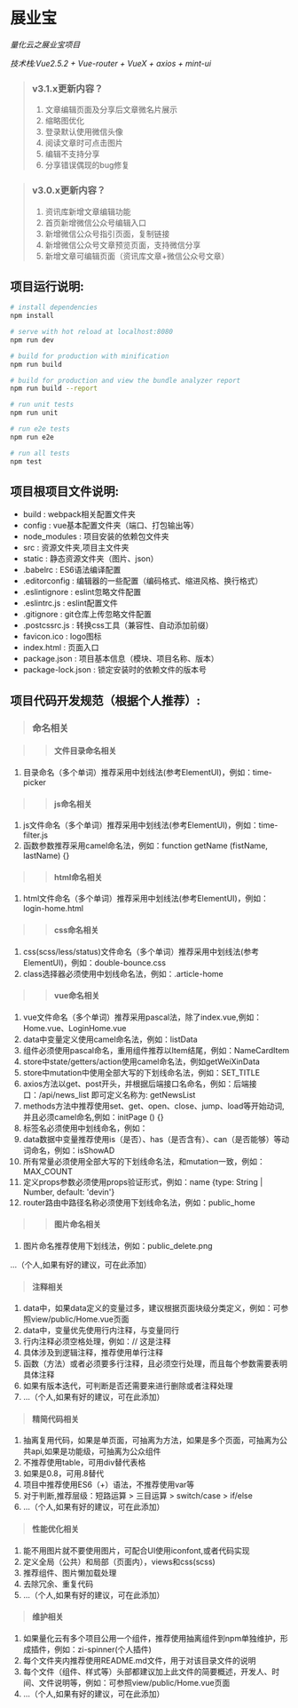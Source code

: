# 展业宝

*量化云之展业宝项目*

*技术栈:Vue2.5.2 + Vue-router + VueX + axios + mint-ui*


> ### v3.1.x更新内容？
> 1. 文章编辑页面及分享后文章微名片展示
> 2. 缩略图优化
> 3. 登录默认使用微信头像
> 4. 阅读文章时可点击图片
> 5. 编辑不支持分享
> 6. 分享错误偶现的bug修复

> ### v3.0.x更新内容？
> 1. 资讯库新增文章编辑功能
> 2. 首页新增微信公众号编辑入口
> 3. 新增微信公众号指引页面，复制链接
> 4. 新增微信公众号文章预览页面，支持微信分享
> 5. 新增文章可编辑页面（资讯库文章+微信公众号文章）

## 项目运行说明:

``` bash
# install dependencies
npm install

# serve with hot reload at localhost:8080
npm run dev

# build for production with minification
npm run build

# build for production and view the bundle analyzer report
npm run build --report

# run unit tests
npm run unit

# run e2e tests
npm run e2e

# run all tests
npm test
```

## 项目根项目文件说明:
+ build : webpack相关配置文件夹
+ config : vue基本配置文件夹（端口、打包输出等）
+ node_modules : 项目安装的依赖包文件夹
+ src : 资源文件夹,项目主文件夹
+ static : 静态资源文件夹（图片、json）
+ .babelrc : ES6语法编译配置
+ .editorconfig : 编辑器的一些配置（编码格式、缩进风格、换行格式）
+ .eslintignore : eslint忽略文件配置
+ .eslintrc.js : eslint配置文件
+ .gitignore : git仓库上传忽略文件配置
+ .postcssrc.js : 转换css工具（兼容性、自动添加前缀）
+ favicon.ico : logo图标
+ index.html : 页面入口
+ package.json : 项目基本信息（模块、项目名称、版本）
+ package-lock.json : 锁定安装时的依赖文件的版本号

## 项目代码开发规范（根据个人推荐）:
> ### 命名相关

>> #### 文件目录命名相关
1. 目录命名（多个单词）推荐采用中划线法(参考ElementUI)，例如：time-picker

>> #### js命名相关
1. js文件命名（多个单词）推荐采用中划线法(参考ElementUI)，例如：time-filter.js
2. 函数参数推荐采用camel命名法，例如：function getName (fistName, lastName) {}

>> #### html命名相关
1. html文件命名（多个单词）推荐采用中划线法(参考ElementUI)，例如：login-home.html

>> #### css命名相关
1. css(scss/less/status)文件命名（多个单词）推荐采用中划线法(参考ElementUI)，例如：double-bounce.css
2. class选择器必须使用中划线命名法，例如：.article-home

>> #### vue命名相关
1. vue文件命名（多个单词）推荐采用pascal法，除了index.vue,例如：Home.vue、LoginHome.vue
2. data中变量定义使用camel命名法，例如：listData
3. 组件必须使用pascal命名，重用组件推荐以Item结尾，例如：NameCardItem
4. store中state/getters/action使用camel命名法，例如getWeiXinData
5. store中mutation中使用全部大写的下划线命名法，例如：SET_TITLE
6. axios方法以get、post开头，并根据后端接口名命名，例如：后端接口：/api/news_list 即可定义名称为: getNewsList
7. methods方法中推荐使用set、get、open、close、jump、load等开始动词,并且必须camel命名,例如：initPage () {}
8. 标签名必须使用中划线命名，例如：<name-card></name-card>
9. data数据中变量推荐使用is（是否）、has（是否含有）、can（是否能够）等动词命名，例如：isShowAD
10. 所有常量必须使用全部大写的下划线命名法，和mutation一致，例如：MAX_COUNT
11. 定义props参数必须使用props验证形式，例如：name {type: String | Number, default: 'devin'}
12. router路由中路径名称必须使用下划线命名法，例如：public_home

>> #### 图片命名相关
1. 图片命名推荐使用下划线法，例如：public_delete.png

...（个人,如果有好的建议，可在此添加）


> #### 注释相关
1. data中，如果data定义的变量过多，建议根据页面块级分类定义，例如：可参照view/public/Home.vue页面
2. data中，变量优先使用行内注释，与变量同行
3. 行内注释必须空格处理，例如：// 这是注释
4. 具体涉及到逻辑注释，推荐使用单行注释
5. 函数（方法）或者必须要多行注释，且必须空行处理，而且每个参数需要表明具体注释
6. 如果有版本迭代，可判断是否还需要来进行删除或者注释处理
7. ...（个人,如果有好的建议，可在此添加）

> #### 精简代码相关
1. 抽离复用代码，如果是单页面，可抽离为方法，如果是多个页面，可抽离为公共api,如果是功能级，可抽离为公众组件
2. 不推荐使用table，可用div替代表格
3. 如果是0.8，可用.8替代
4. 项目中推荐使用ES6（+）语法，不推荐使用var等
5. 对于判断,推荐层级：短路运算 > 三目运算 > switch/case > if/else
6. ...（个人,如果有好的建议，可在此添加）

> #### 性能优化相关
1. 能不用图片就不要使用图片，可配合UI使用iconfont,或者代码实现
2. 定义全局（公共）和局部（页面内），views和css(scss)
3. 推荐组件、图片懒加载处理
4. 去除冗余、重复代码
5. ...（个人,如果有好的建议，可在此添加）

> #### 维护相关
1. 如果量化云有多个项目公用一个组件，推荐使用抽离组件到npm单独维护，形成插件，例如：zi-spinner(个人插件)
2. 每个文件夹内推荐使用README.md文件，用于对该目录文件的说明
3. 每个文件（组件、样式等）头部都建议加上此文件的简要概述，开发人、时间、文件说明等，例如：可参照view/public/Home.vue页面
4. ...（个人,如果有好的建议，可在此添加）
